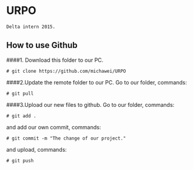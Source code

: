 # URPO
	Delta intern 2015.
## How to use Github
####1. Download this folder to our PC.
```
# git clone https://github.com/michawei/URPO
```
####2.Update the remote folder to our PC.
Go to our folder, commands:
```
# git pull
```
####3.Upload our new files to github.
Go to our folder, commands:
```
# git add .
```
and add our own commit, commands:
```
# git commit -m "The change of our project."
```
and upload, commands:
```
# git push
```
